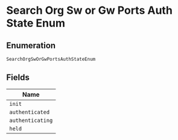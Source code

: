 
# Search Org Sw or Gw Ports Auth State Enum

## Enumeration

`SearchOrgSwOrGwPortsAuthStateEnum`

## Fields

| Name |
|  --- |
| `init` |
| `authenticated` |
| `authenticating` |
| `held` |

